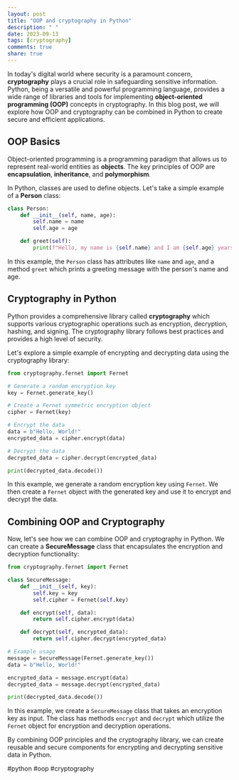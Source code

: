 ```yaml
---
layout: post
title: "OOP and cryptography in Python"
description: " "
date: 2023-09-13
tags: [cryptography]
comments: true
share: true
---
```


In today's digital world where security is a paramount concern, **cryptography** plays a crucial role in safeguarding sensitive information. Python, being a versatile and powerful programming language, provides a wide range of libraries and tools for implementing **object-oriented programming (OOP)** concepts in cryptography. In this blog post, we will explore how OOP and cryptography can be combined in Python to create secure and efficient applications.

## OOP Basics

Object-oriented programming is a programming paradigm that allows us to represent real-world entities as **objects**. The key principles of OOP are **encapsulation**, **inheritance**, and **polymorphism**.

In Python, classes are used to define objects. Let's take a simple example of a **Person** class:

```python
class Person:
    def __init__(self, name, age):
        self.name = name
        self.age = age

    def greet(self):
        print(f"Hello, my name is {self.name} and I am {self.age} years old.")
```

In this example, the `Person` class has attributes like `name` and `age`, and a method `greet` which prints a greeting message with the person's name and age.

## Cryptography in Python

Python provides a comprehensive library called **cryptography** which supports various cryptographic operations such as encryption, decryption, hashing, and signing. The cryptography library follows best practices and provides a high level of security.

Let's explore a simple example of encrypting and decrypting data using the cryptography library:

```python
from cryptography.fernet import Fernet

# Generate a random encryption key
key = Fernet.generate_key()

# Create a Fernet symmetric encryption object
cipher = Fernet(key)

# Encrypt the data
data = b"Hello, World!"
encrypted_data = cipher.encrypt(data)

# Decrypt the data
decrypted_data = cipher.decrypt(encrypted_data)

print(decrypted_data.decode())
```

In this example, we generate a random encryption key using `Fernet`. We then create a `Fernet` object with the generated key and use it to encrypt and decrypt the data.

## Combining OOP and Cryptography

Now, let's see how we can combine OOP and cryptography in Python. We can create a **SecureMessage** class that encapsulates the encryption and decryption functionality:

```python
from cryptography.fernet import Fernet

class SecureMessage:
    def __init__(self, key):
        self.key = key
        self.cipher = Fernet(self.key)

    def encrypt(self, data):
        return self.cipher.encrypt(data)

    def decrypt(self, encrypted_data):
        return self.cipher.decrypt(encrypted_data)

# Example usage
message = SecureMessage(Fernet.generate_key())
data = b"Hello, World!"

encrypted_data = message.encrypt(data)
decrypted_data = message.decrypt(encrypted_data)

print(decrypted_data.decode())
```

In this example, we create a `SecureMessage` class that takes an encryption key as input. The class has methods `encrypt` and `decrypt` which utilize the `Fernet` object for encryption and decryption operations.

By combining OOP principles and the cryptography library, we can create reusable and secure components for encrypting and decrypting sensitive data in Python.

#python #oop #cryptography